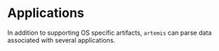 # Applications

In addition to supporting OS specific artifacts, `artemis` can parse data
associated with several applications.
